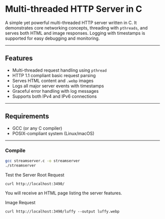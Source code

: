 # Multi-threaded HTTP Server in C

A simple yet powerful multi-threaded HTTP server written in C. It demonstrates core networking concepts, threading with `pthreads`, and serves both HTML and image responses. 
Logging with timestamps is supported for easy debugging and monitoring.

---

## Features

- Multi-threaded request handling using `pthread`
- HTTP 1.1 compliant basic request parsing
- Serves HTML content and `.webp` images
- Logs all major server events with timestamps
- Graceful error handling with log messages
- Supports both IPv4 and IPv6 connections

---
## Requirements

- GCC (or any C compiler)
- POSIX-compliant system (Linux/macOS)

---

### Compile

```bash
gcc streamserver.c -o streamserver
./streamserver

```
Test the Server
Root Request
```
curl http://localhost:3490/
```
You will receive an HTML page listing the server features.

Image Request
```
curl http://localhost:3490/luffy --output luffy.webp
```
